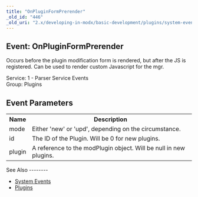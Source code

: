 ```yaml
---
title: "OnPluginFormPrerender"
_old_id: "446"
_old_uri: "2.x/developing-in-modx/basic-development/plugins/system-events/onpluginformprerender"
---
```


Event: OnPluginFormPrerender
----------------------------

Occurs before the plugin modification form is rendered, but after the JS is registered. Can be used to render custom Javascript for the mgr.

Service: 1 - Parser Service Events   
Group: Plugins

Event Parameters
----------------

<table><tbody><tr><th>Name</th><th>Description</th></tr><tr><td>mode</td><td>Either 'new' or 'upd', depending on the circumstance.</td></tr><tr><td>id</td><td>The ID of the Plugin. Will be 0 for new plugins.</td></tr><tr><td>plugin</td><td>A reference to the modPlugin object. Will be null in new plugins.</td></tr></tbody></table>See Also
--------

- [System Events](developing-in-modx/basic-development/plugins/system-events "System Events")
- [Plugins](developing-in-modx/basic-development/plugins "Plugins")